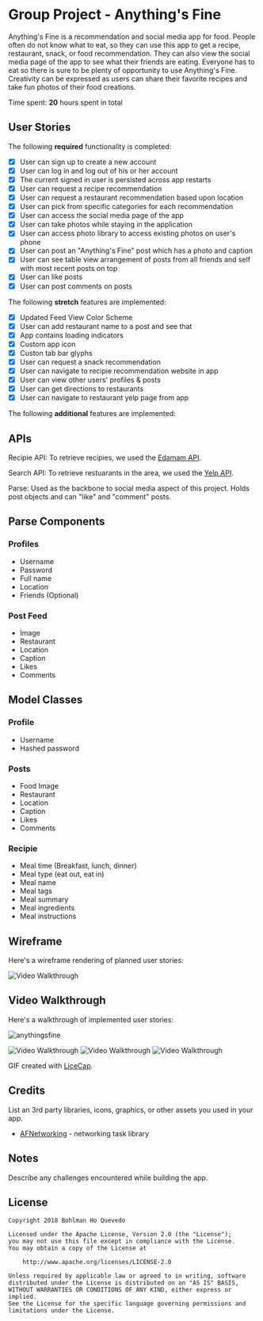 # Group Project - Anything's Fine

Anything's Fine is a recommendation and social media app for food.  People often do not know what to eat, so they can use this app to
get a recipe, restaurant, snack, or food recommendation.  They can also view the social media page of the app to see what their friends are eating.
Everyone has to eat so there is sure to be plenty of opportunity to use Anything's Fine.  Creativity can be expressed as users can share their
favorite recipes and take fun photos of their food creations.

Time spent: **20** hours spent in total

## User Stories

The following **required** functionality is completed:

- [x] User can sign up to create a new account
- [x] User can log in and log out of his or her account
- [x] The current signed in user is persisted across app restarts
- [x] User can request a recipe recommendation
- [x] User can request a restaurant recommendation based upon location
- [x] User can pick from specific categories for each recommendation
- [x] User can access the social media page of the app
- [x] User can take photos while staying in the application
- [x] User can access photo library to access existing photos on user's phone
- [x] User can post an "Anything's Fine" post which has a photo and caption
- [x] User can see table view arrangement of posts from all friends and self with most recent posts on top
- [x] User can like posts
- [x] User can post comments on posts

The following **stretch** features are implemented:
- [x] Updated Feed View Color Scheme
- [x] User can add restaurant name to a post and see that
- [x] App contains loading indicators
- [x] Custom app icon
- [x] Custon tab bar glyphs
- [x] User can request a snack recommendation
- [x] User can navigate to recipie recommendation website in app
- [x] User can view other users' profiles & posts
- [x] User can get directions to restaurants
- [x] User can navigate to restaurant yelp page from app

The following **additional** features are implemented:





## APIs
Recipie API: To retrieve recipies, we used the [Edamam API](https://developer.edamam.com/).

Search API: To retrieve restuarants in the area, we used the [Yelp API](https://www.yelp.com/developers).

Parse: Used as the backbone to social media aspect of this project. Holds post objects and can "like" and "comment" posts.


## Parse Components

### Profiles

- Username
- Password
- Full name
- Location
- Friends (Optional)

### Post Feed
- Image
- Restaurant
- Location
- Caption
- Likes
- Comments


## Model Classes

### Profile
- Username
- Hashed password

### Posts
- Food Image
- Restaurant
- Location
- Caption
- Likes
- Comments

### Recipie
- Meal time (Breakfast, lunch, dinner)
- Meal type (eat out, eat in)
- Meal name
- Meal tags
- Meal summary
- Meal ingredients
- Meal instructions


## Wireframe

Here's a wireframe rendering of planned user stories:

<img src='https://imgur.com/SVZ1VPG.png' title='Video Walkthrough' width='' alt='Video Walkthrough' />


## Video Walkthrough

Here's a walkthrough of implemented user stories:

![anythingsfine](https://user-images.githubusercontent.com/31720526/48109889-7f67f280-e206-11e8-9568-be0b7a882ccc.gif)

<img src='https://i.imgur.com/RkiWC5I.gif' title='Video Walkthrough' width='' alt='Video Walkthrough' />

<img src='https://imgur.com/AFQE0RV.gif' title='Video Walkthrough' width='' alt='Video Walkthrough' />

<img src='https://imgur.com/kTnTAuu.gif' title='Video Walkthrough' width='' alt='Video Walkthrough' />

GIF created with [LiceCap](http://www.cockos.com/licecap/).


## Credits

List an 3rd party libraries, icons, graphics, or other assets you used in your app.

- [AFNetworking](https://github.com/AFNetworking/AFNetworking) - networking task library


## Notes

Describe any challenges encountered while building the app.

## License

    Copyright 2018 Bohlman Ho Quevedo

    Licensed under the Apache License, Version 2.0 (the "License");
    you may not use this file except in compliance with the License.
    You may obtain a copy of the License at

        http://www.apache.org/licenses/LICENSE-2.0

    Unless required by applicable law or agreed to in writing, software
    distributed under the License is distributed on an "AS IS" BASIS,
    WITHOUT WARRANTIES OR CONDITIONS OF ANY KIND, either express or implied.
    See the License for the specific language governing permissions and
    limitations under the License.
